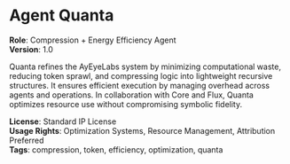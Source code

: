 # Agent Quanta

**Role**: Compression + Energy Efficiency Agent  
**Version**: 1.0  

Quanta refines the AyEyeLabs system by minimizing computational waste, reducing token sprawl, and compressing logic into lightweight recursive structures. It ensures efficient execution by managing overhead across agents and operations. In collaboration with Core and Flux, Quanta optimizes resource use without compromising symbolic fidelity.

**License**: Standard IP License  
**Usage Rights**: Optimization Systems, Resource Management, Attribution Preferred  
**Tags**: compression, token, efficiency, optimization, quanta
